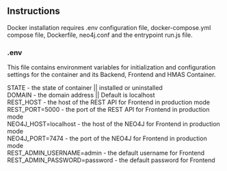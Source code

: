 ## Instructions

Docker installation requires .env configuration file, docker-compose.yml compose file, Dockerfile, neo4j.conf and the entrypoint run.js file. 

### .env

This file contains environment variables for initialization and configuration settings for the container and its Backend, Frontend and HMAS Container.

STATE                           - the state of container || installed or uninstalled<br/>
DOMAIN                          - the domain address || Default is localhost<br/>
REST_HOST                       - the host of the REST API for Frontend in production mode<br/>
REST_PORT=5000                  - the port of the REST API for Frontend in production mode<br/>
NEO4J_HOST=localhost            - the host of the NEO4J for Frontend in production mode<br/>
NEO4J_PORT=7474                 - the port of the NEO4J for Frontend in production mode<br/>
REST_ADMIN_USERNAME=admin       - the default username for Frontend<br/>
REST_ADMIN_PASSWORD=password    - the default password for Frontend<br/>



